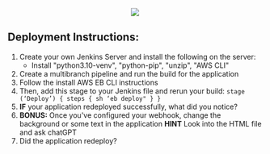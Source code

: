 <p align="center">
<img src="https://github.com/kura-labs-org/kuralabs_deployment_1/blob/main/Kuralogo.png">
</p>

## Deployment Instructions:
1. Create your own Jenkins Server and install the following on the server:
    - Install "python3.10-venv", "python-pip", "unzip", "AWS CLI"
2. Create a multibranch pipeline and run the build for the application
3. Follow the install AWS EB CLI instructions
4. Then, add this stage to your Jenkins file and rerun your build: `stage (‘Deploy’) {
steps {
sh ‘eb deploy"
}
}
`
5. **IF** your application redeployed successfully, what did you notice?
6. **BONUS:** Once you've configured your webhook, change the background or some text in the application **HINT** Look into the HTML file and ask chatGPT
7. Did the application redeploy? 
